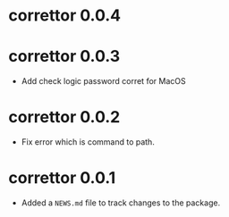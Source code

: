 # correttor 0.0.4

# correttor 0.0.3

* Add check logic password corret for MacOS

# correttor 0.0.2

* Fix error which is command to path.

# correttor 0.0.1

* Added a `NEWS.md` file to track changes to the package.
